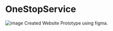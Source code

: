 # OneStopService
![image](https://user-images.githubusercontent.com/72295127/203473654-4389a32e-79d0-4020-b9b5-c986bfc875e3.png)
Created Website Prototype using figma.
